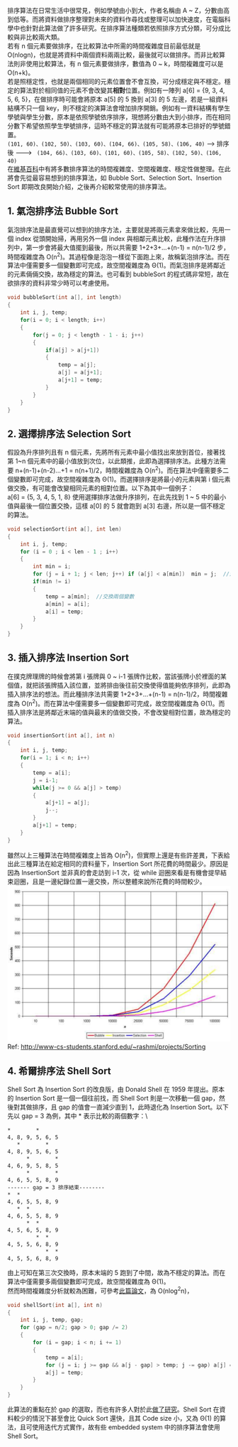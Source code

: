 排序算法在日常生活中很常見，例如學號由小到大，作者名稱由 A ~ Z，分數由高到低等。而將資料做排序整理對未來的資料作尋找或整理可以加快速度，在電腦科學中也針對此算法做了許多研究。在排序算法種類若依照排序方式分類，可分成比較與非比較兩大類。\
若有 n 個元素要做排序，在比較算法中所需的時間複雜度目前最低就是 O(nlogn)，也就是將資料中兩個資料兩兩比較，最後就可以做排序。而非比較算法則非使用比較算法，有 n 個元素要做排序，數值為 0 ~ k，時間複雜度可以是 O(n+k)。\
若是照穩定性，也就是兩個相同的元素位置會不會互換，可分成穩定與不穩定。穩定的算法對於相同值的元素不會改變其**相對**位置。例如有一陣列 a[6] = {9, 3, 4, 5, 6, 5}，在做排序時可能會將原本 a[5] 的 5 換到 a[3] 的 5 左邊，若是一組資料結構不只一個 key，則不穩定的演算法會增加排序開銷。例如有一資料結構有學生學號與學生分數，原本是依照學號依序排序，現想將分數由大到小排序，而在相同分數下希望依照學生學號排序，這時不穩定的算法就有可能將原本已排好的學號錯置。\
```(101, 60)、(102, 50)、(103, 60)、(104, 66)、(105, 58)、(106, 40)``` --> 排序後 ---> ``` (104, 66)、(103, 60)、(101, 60)、(105, 58)、(102, 50)、(106, 40)```\
在[維基百科](https://en.wikipedia.org/wiki/Sorting_algorithm)中有將多數排序算法的時間複雜度、空間複雜度、穩定性做整理。在此將會先從最容易想到的排序算法，如 Bubble Sort、Selection Sort、Insertion Sort 即期改良開始介紹，之後再介紹較常使用的排序算法。

## 1. 氣泡排序法 Bubble Sort
氣泡排序法是最直覺可以想到的排序方法，主要就是將兩元素拿來做比較，先用一個 index 從頭開始掃，再用另外一個 index 與相鄰元素比較，此種作法在升序排列中，第一步會將最大值擺到最後，所以共需要 1+2+3+...+(n-1) = n(n-1)/2 步，時間複雜度為 O(n<sup>2</sup>)。其過程像是泡泡一樣從下面跑上來，故稱氣泡排序法。而在算法中僅需要多一個變數即可完成，故空間複雜度為 Θ(1)。而氣泡排序是將鄰近的元素倆倆交換，故為穩定的算法。也可看到 bubbleSort 的程式碼非常短，故在欲排序的資料非常少時可以考慮使用。
```C
void bubbleSort(int a[], int length)
{
    int i, j, temp;
    for(i = 0; i < length; i++)
    {
        for(j = 0; j < length - 1 - i; j++)
        {
            if(a[j] > a[j+1])
            {
                temp = a[j];
                a[j] = a[j+1];
                a[j+1] = temp;
            }
        }
    }
}
```
## 2. 選擇排序法 Selection Sort
假設為升序排列且有 n 個元素，先將所有元素中最小值找出來放到首位，接著找第 1~n 個元素中的最小值放到次位，以此類推，此即為選擇排序法。此種方法需要 n+(n-1)+(n-2)...+1 = n(n+1)/2，時間複雜度為 O(n<sup>2</sup>)。而在算法中僅需要多二個變數即可完成，故空間複雜度為 Θ(1)。而選擇排序是將最小的元素與第 i 個元素做交換，有可能會改變相同元素的相對位置。以下為其中一個例子： \
a[6] = {5, 3, 4, 5, 1, 8} 使用選擇排序法做升序排列，在此先找到 1 ~ 5 中的最小值與最後一個位置交換，這樣 a[0] 的 5 就會跑到 a[3] 右邊，所以是一個不穩定的算法。
```C
void selectionSort(int a[], int len) 
{
    int i, j, temp;
    for (i = 0 ; i < len - 1 ; i++)
    {
        int min = i;
        for (j = i + 1; j < len; j++) if (a[j] < a[min])  min = j;  //走訪未排序的元素，找到並紀錄最小值
        if(min != i)
        {
            temp = a[min];  //交換兩個變數
            a[min] = a[i];
            a[i] = temp;
        }
    }
}
```
## 3. 插入排序法 Insertion Sort
在撲克牌理牌的時候會將第 i 張牌與 0 ~ i-1 張牌作比較，當該張牌小於裡面的某個值，就把該張牌插入該位置，並將排由後往前交換使得值能夠依序排列，此即為插入排序法的想法。而此種排序法共需要 1+2+3+...+(n-1) = n(n-1)/2，時間複雜度為 O(n<sup>2</sup>)。而在算法中僅需要多一個變數即可完成，故空間複雜度為 Θ(1)。而插入排序法是將鄰近末端的值與最末的值做交換，不會改變相對位置，故為穩定的算法。
```C
void insertionSort(int a[], int n)
{
    int i, j, temp;
    for(i = 1; i < n; i++)
    {
        temp = a[i];
        j = i-1;
        while(j >= 0 && a[j] > temp)
        {
            a[j+1] = a[j];
            j--;
        }
        a[j+1] = temp;
    }
}
```
雖然以上三種算法在時間複雜度上皆為 O(n<sup>2</sup>)，但實際上還是有些許差異，下表給出此三種算法在給定相同的資料量下，Insertion Sort 所花費的時間最少。原因是因為 InsertionSort 並非真的會走訪到 i-1 次，從 while 迴圈來看是有機會提早結束迴圈，且是一邊紀錄位置一邊交換，所以整體來說所花費的時間較少。
![img](pic/nn.jpg) \
Ref: http://www-cs-students.stanford.edu/~rashmi/projects/Sorting 

## 4. 希爾排序法 Shell Sort
Shell Sort 為 Insertion Sort 的改良版，由 Donald Shell 在 1959 年提出。原本的 Insertion Sort 是一個一個往前找，而 Shell Sort 則是一次移動一個 gap，然後對其做排序，且 gap 的值會一直減少直到 1，此時退化為 Insertion Sort。以下先以 gap = 3 為例，其中 * 表示比較的兩個數字：\
```
*        *
4, 8, 9, 5, 6, 5
   *        *
4, 8, 9, 5, 6, 5
      *        *
4, 6, 9, 5, 8, 5
      *        *
4, 6, 5, 5, 8, 9
------- gap = 3 排序結束--------
*  *
4, 6, 5, 5, 8, 9
   *  *
4, 6, 5, 5, 8, 9
      *  *
4, 5, 6, 5, 8, 9
         *  *
4, 5, 5, 6, 8, 9
            *  *
4, 5, 5, 6, 8, 9
```
由上可知在第三次交換時，原本末端的 5 跑到了中間，故為不穩定的算法。而在算法中僅需要多兩個變數即可完成，故空間複雜度為 Θ(1)。\
然而時間複雜度分析就較為困難，可參考[此篇論文](https://www.cs.princeton.edu/~rs/shell/paperF.pdf)，為 O(nlog<sup>2</sup>n)，
```C
void shellSort(int a[], int n)
{
    int i, j, temp, gap;
    for (gap = n/2; gap > 0; gap /= 2)
    {
        for (i = gap; i < n; i += 1)
        {
            temp = a[i];           
            for (j = i; j >= gap && a[j - gap] > temp; j -= gap) a[j] = a[j - gap];
            a[j] = temp;
        }
    }
}
```
此算法的重點在於 gap 的選取，而也有許多人對於此[做了研究](https://en.wikipedia.org/wiki/Shellsort#Gap_sequences)。Shell Sort 在資料較少的情況下甚至會比 Quick Sort 還快，且其 Code size 小，又為 Θ(1) 的算法，且可使用迭代方式實作，故有些 embedded system 中的排序算法會使用 Shell Sort。
